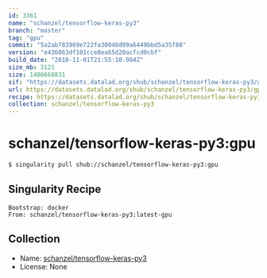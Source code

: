 ```yaml
---
id: 3361
name: "schanzel/tensorflow-keras-py3"
branch: "master"
tag: "gpu"
commit: "5a2ab783969e722fa30048d09a6449bbd5a35f88"
version: "e436863df101cce8ea65d20acfcd0cbf"
build_date: "2018-11-01T21:55:10.984Z"
size_mb: 3121
size: 1406668831
sif: "https://datasets.datalad.org/shub/schanzel/tensorflow-keras-py3/gpu/2018-11-01-5a2ab783-e436863d/e436863df101cce8ea65d20acfcd0cbf.simg"
url: https://datasets.datalad.org/shub/schanzel/tensorflow-keras-py3/gpu/2018-11-01-5a2ab783-e436863d/
recipe: https://datasets.datalad.org/shub/schanzel/tensorflow-keras-py3/gpu/2018-11-01-5a2ab783-e436863d/Singularity
collection: schanzel/tensorflow-keras-py3
---
```


# schanzel/tensorflow-keras-py3:gpu

```bash
$ singularity pull shub://schanzel/tensorflow-keras-py3:gpu
```

## Singularity Recipe

```singularity
Bootstrap: docker
From: schanzel/tensorflow-keras-py3:latest-gpu
```

## Collection

 - Name: [schanzel/tensorflow-keras-py3](https://github.com/schanzel/tensorflow-keras-py3)
 - License: None

